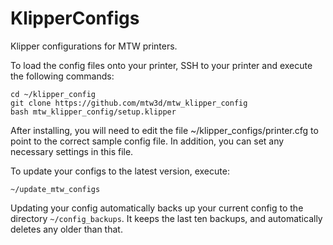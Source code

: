 # KlipperConfigs
Klipper configurations for MTW printers.

To load the config files onto your printer, SSH to your printer and execute the following commands:

```
cd ~/klipper_config
git clone https://github.com/mtw3d/mtw_klipper_config
bash mtw_klipper_config/setup.klipper
```

After installing, you will need to edit the file ~/klipper_configs/printer.cfg to point to the correct sample config file. In addition, you can set any necessary settings in this file. 

To update your configs to the latest version, execute:
```
~/update_mtw_configs
```

Updating your config automatically backs up your current config to the directory `~/config_backups`. It keeps the last ten backups, and automatically deletes any older than that.
